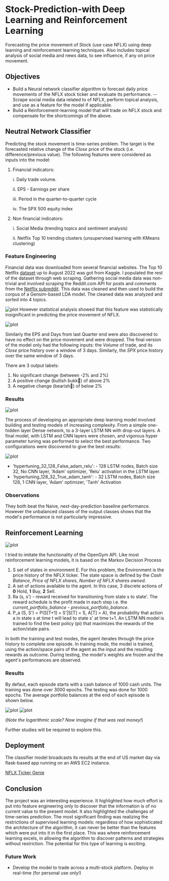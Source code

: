 # Stock-Prediction-with Deep Learning and Reinforcement Learning

Forecasting the price movement of Stock (use case NFLX) using deep learning and reinforcement learning techniques. Also includes topical analysis of social media and news data, to see influence, if any on price movement.
<candle stick>

## Objectives

- Build a Neural network classifier algorithm to forecast daily price movements of the NFLX stock ticker and evaluate its performance.
  -- Scrape social media data related to of NFLX, perform topical analysis, and use as a feature for the model if applicable.
- Build a Reinforcement-learning model that will trade on NFLX stock and compensate for the shortcomings of the above.

## Neutral Network Classifier

Predicting the stock movement is time-series problem. The target is the forecasted relative change of the _Close_ price of the stock (i.e. difference/previous value). The following features were considered as inputs into the model:

1. Financial indicators:

   i. Daily trade volume.

   ii. EPS - Earnings per share

   iii. Period in the quarter-to-quarter cycle

   iv. The SPX 500 equity index

2. Non financial indicators:

   i. Social Media (trending topics and sentiment analysis)

   ii. Netflix Top 10 trending clusters (unsupervised learning with KMeans clustering)

### Feature Engineering

Financial data was downloaded from several financial websites. The Top 10 Netflix [dataset](https://www.kaggle.com/datasets/dhruvildave/netflix-top-10-tv-shows-and-films) up to August 2022 was got from Kaggle. I populated the rest of the dataset through web scraping. Gathering social media data was non-trivial and involved scraping the Reddit.com API for posts and comments from the [Netflix subreddit](https://www.reddit.com/r/netflix/). This data was cleaned and then used to build the corpus of a Gensim-based LDA model. The cleaned data was analyzed and sorted into 4 topics.

![plot](images/lda4wordcloud.png)
However statistical analysis showed that this feature was statistically insignificant in predicting the price movement of NFLX.

![plot](images/sentiment_analysis.png)

Similarly the EPS and Days from last Quarter end were also discovered to have no effect on the price movement and were dropped. The final version of the model only had the following inputs: the _Volume_ of trade, and its _Close_ price history over a window of 3 days. Similarly, the _SPX_ price history over the same window of 3 days.

There are 3 output labels:

1. No significant change (between -2% and 2%)
2. A positive change (bullish bukk🐂) of above 2%
3. A negative change (bearish🐻) of below 2%

### Results

![plot](images/clf_results.png)

The process of developing an appropriate deep learning model involved building and testing models of increasing complexity. From a simple one-hidden layer Dense network, to a 3-layer LSTM NN with drop-out layers. A final model, with LSTM and CNN layers were chosen, and vigorous hyper parameter tuning was performed to select the best performance. Two configurations were discovered to give the best results:

![plot](images/clf_model.png)

- 'hypertuning_32_128_False_adam_relu': - 128 LSTM nodes, Batch size 32, No CNN layer, 'Adam' optimizer, 'Relu' activation in the LSTM layer.
- 'hypertuning_128_32_True_adam_tanh': - 32 LSTM nodes, Batch size 128, 1 CNN layer, 'Adam' optimizer, 'Tanh' Activation

### Observations

They both beat the Naive, next-day-prediction baseline performance.
However the unbalanced classes of the output classes shows that the model's performance is not particularly impressive.

## Reinforcement Learning

![plot](images/markov_process.png)

I tried to imitate the functionality of the OpenGym API. Like most reinforcement learning models, it is based on the Markov Decision Process

1. S set of states in environment E. For this problem, the Environment is the price history of the NFLX ticker. The state space is defined by the _Cash Balance_, _Price of NFLX shares_, _Number of NFLX shares owned_.
2. A set of actions available to the agent. In this case, 3 discrete actions of **0** Hold, **1** Buy, **2** Sell.
3. Ra (s, s') - reward received for transitioning from state s to state'. The reward schedule is the profit made in each step i.e. the _current_portfolio_balance_ - _previous_portfolio_balance_.
4. P_a (S, S') = P(S[T+1] = S'|S[T] = S, A[T] = A), the probability that action a in state s at time t will lead to state s' at time t+1. An LSTM NN model is trained to find the best policy (pi) that maximizes the rewards of the action/state pairs.

In both the training and test modes, the agent iterates through the price history to complete one episode. In training mode, the model is trained, using the action/space pairs of the agent as the input and the resulting rewards as outcome. During testing, the model's weights are frozen and the agent's performances are observed.

### Results

By defaut, each episode starts with a cash balance of 1000 cash units. The training was done over 3000 epochs. The testing was done for 1000 epochs. The average portfolio balances at the end of each episode is shown below.

![plot](images/rl_training_portfolio.png)
![plot](images/rl_testing_portfolio.png)

(_Note the logarithmic scale? Now imagine if that was real money!_)

Further studies will be required to explore this.

## Deployment

The classifier model broadcasts its results at the end of US market day via flask-based app running on an AWS EC2 instance.

[NFLX Ticker Genie](http://ec2-18-220-177-255.us-east-2.compute.amazonaws.com:8000/)

## Conclusion

The project was an interesting experience. It highlighted how much effort is put into feature engineering only to discover that the information is of no current value to the present model. It also highlighted the challenges of time-series prediction. The most significant finding was realizing the restrictions of supervised learning models: regardless of how sophisticated the architecture of the algorithm, it can never be better than the features which were put into it in the first place. This was where reinforcement learning excels, in allowing the algorithm to discover patterns and strategies without restriction. The potential for this type of learning is exciting.

### Future Work

- Develop the model to trade across a multi-stock platform. Deploy in real-time (for personal use only!)

